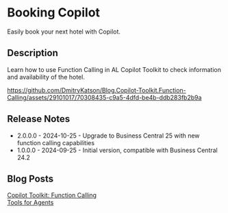 # Booking Copilot
Easily book your next hotel with Copilot.

## Description
Learn how to use Function Calling in AL Copilot Toolkit to check information and availability of the hotel.

https://github.com/DmitryKatson/Blog.Copilot-Toolkit.Function-Calling/assets/29101017/70308435-c9a5-4dfd-be4b-ddb283fb2b9a


## Release Notes
- 2.0.0.0 - 2024-10-25 - Upgrade to Business Central 25 with new function calling capabilities
- 1.0.0.0 - 2024-09-25 - Initial version, compatible with Business Central 24.2

## Blog Posts
[Copilot Toolkit: Function Calling](https://katson.com/copilot-toolkit-function-calling/)  
[Tools for Agents](https://katson.com/tools-for-agents/)